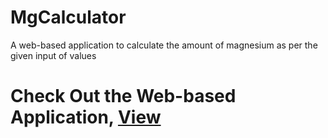 # MgCalculator
A web-based application to calculate the amount of magnesium as per the given input of values

# Check Out the Web-based Application, [View](https://abhijeetbyte.github.io/MgCalculator/)

